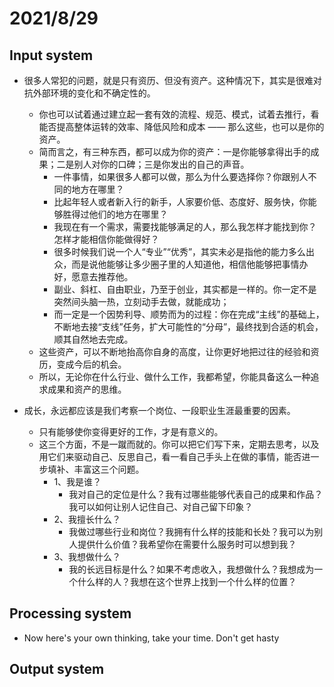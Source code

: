 # 2021/8/29
## Input system
- 很多人常犯的问题，就是只有资历、但没有资产。这种情况下，其实是很难对抗外部环境的变化和不确定性的。
  - 你也可以试着通过建立起一套有效的流程、规范、模式，试着去推行，看能否提高整体运转的效率、降低风险和成本 —— 那么这些，也可以是你的资产。
  - 简而言之，有三种东西，都可以成为你的资产：一是你能够拿得出手的成果；二是别人对你的口碑；三是你发出的自己的声音。
    - 一件事情，如果很多人都可以做，那么为什么要选择你？你跟别人不同的地方在哪里？
    - 比起年轻人或者新入行的新手，人家要价低、态度好、服务快，你能够胜得过他们的地方在哪里？
    - 我现在有一个需求，需要找能够满足的人，那么我怎样才能找到你？怎样才能相信你能做得好？
    - 很多时候我们说一个人“专业”“优秀”，其实未必是指他的能力多么出众，而是说他能够让多少圈子里的人知道他，相信他能够把事情办好，愿意去推荐他。
    - 副业、斜杠、自由职业，乃至于创业，其实都是一样的。你一定不是突然间头脑一热，立刻动手去做，就能成功；
    - 而一定是一个因势利导、顺势而为的过程：你在完成“主线”的基础上，不断地去接“支线”任务，扩大可能性的“分母”，最终找到合适的机会，顺其自然地去完成。
  - 这些资产，可以不断地抬高你自身的高度，让你更好地把过往的经验和资历，变成今后的机会。
  - 所以，无论你在什么行业、做什么工作，我都希望，你能具备这么一种追求成果和资产的思维。

- 成长，永远都应该是我们考察一个岗位、一段职业生涯最重要的因素。
  - 只有能够使你变得更好的工作，才是有意义的。
  - 这三个方面，不是一蹴而就的。你可以把它们写下来，定期去思考，以及用它们来驱动自己、反思自己，看一看自己手头上在做的事情，能否进一步填补、丰富这三个问题。
    - 1、我是谁？
      - 我对自己的定位是什么？我有过哪些能够代表自己的成果和作品？我可以如何让别人记住自己、对自己留下印象？
    - 2、我擅长什么？
      - 我做过哪些行业和岗位？我拥有什么样的技能和长处？我可以为别人提供什么价值？我希望你在需要什么服务时可以想到我？
    - 3、我想做什么？
      - 我的长远目标是什么？如果不考虑收入，我想做什么？我想成为一个什么样的人？我想在这个世界上找到一个什么样的位置？

## Processing system
- Now here's your own thinking, take your time. Don't get hasty

## Output system